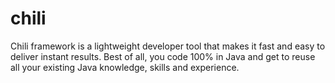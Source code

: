 # chili
Chili framework is a  lightweight developer tool that makes it fast and easy to deliver instant results. 
Best of all, you code 100% in Java and get to reuse all your existing Java knowledge, skills and experience.
